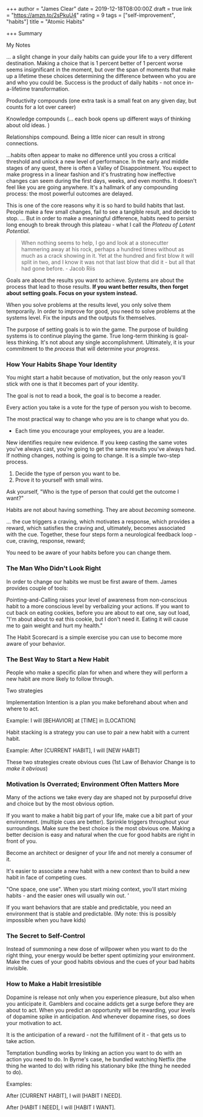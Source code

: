 +++
author = "James Clear"
date = 2019-12-18T08:00:00Z
draft = true
link = "https://amzn.to/2sPkuU4"
rating = 9
tags = ["self-improvement", "habits"]
title = "Atomic Habits"

+++
Summary

My Notes

... a slight change in your daily habits can guide your life to a very different destination. Making a choice that is 1 percent better of 1 percent worse seems insignificant in the moment, but over the span of moments that make up a lifetime these choices determining the difference between who you are and who you could be. Success is the product of daily habits - not once in-a-lifetime transformation.

Productivity compounds (one extra task is a small feat on any given day, but counts for a lot over career)

Knowledge compounds (... each book opens up different ways of thinking about old ideas. )

Relationships compound. Being a little nicer can result in strong connections.

...habits often appear to make no difference until you cross a critical threshold and unlock a new level of performance. In the early and middle stages of any quest, there is often a Valley of Disappointment. You expect to make progress in a linear fashion and it's frustrating how ineffective changes can seem during the first days, weeks, and even months. It doesn't feel like you are going anywhere. It's a hallmark of any compounding process: the most powerful outcomes are delayed.

This is one of the core reasons why it is so hard to build habits that last. People make a few small changes, fail to see a tangible result, and decide to stop. ... But in order to make a meaningful difference, habits need to persist long enough to break through this plateau - what I call the _Plateau of Latent Potential_.

> When nothing seems to help, I go and look at a stonecutter hammering away at his rock, perhaps a hundred times without as much as a crack showing in it. Yet at the hundred and first blow it will split in two, and I know it was not that last blow that did it - but all that had gone before. - Jacob Riis

Goals are about the results you want to achieve. Systems are about the process that lead to those results. **If you want better results, then forget about setting goals. Focus on your system instead.**

When you solve problems at the results level, you only solve them temporarily. In order to improve for good, you need to solve problems at the systems level. Fix the inputs and the outputs fix themselves.

The purpose of setting goals is to win the game. The purpose of building systems is to continue playing the game. True long-term thinking is goal-less thinking. It's not about any single accomplishment. Ultimately, it is your commitment to the _process_ that will determine your _progress_.

### How Your Habits Shape Your Identity

You might start a habit because of motivation, but the only reason you'll stick with one is that it becomes part of your identity.

The goal is not to read a book, the goal is to become a reader.

Every action you take is a vote for the type of person you wish to become.

The most practical way to change who you are is to change what you do.

* Each time you encourage your employees, you are a leader.

New identifies require new evidence. If you keep casting the same votes you've always cast, you're going to get the same results you've always had. If nothing changes, nothing is going to change. It is a simple two-step process.

1. Decide the type of person you want to be.
2. Prove it to yourself with small wins.

Ask yourself, "Who is the type of person that could get the outcome I want?"

Habits are not about having something. They are about _becoming_ someone.

... the cue triggers a craving, which motivates a response, which provides a reward, which satisfies the craving and, ultimately, becomes associated with the cue. Together, these four steps form a neurological feedback loop - cue, craving, response, reward;

You need to be aware of your habits before you can change them.

### The Man Who Didn't Look Right

In order to change our habits we must be first aware of them. James provides couple of tools:

Pointing-and-Calling raises your level of awareness from non-conscious habit to a more conscious level by verbalizing your actions. If you want to cut back on eating cookies, before you are about to eat one, say out load, "I'm about about to eat this cookie, but I don't need it. Eating it will cause me to gain weight and hurt my health."

The Habit Scorecard is a simple exercise you can use to become more aware of your behavior.

### The Best Way to Start a New Habit

People who make a specific plan for when and where they will perform a new habit are more likely to follow through. 

Two strategies

Implementation Intention is a plan you make beforehand about when and where to act.

Example: I will \[BEHAVIOR\] at \[TIME\] in \[LOCATION\]

Habit stacking is a strategy you can use to pair a new habit with a current habit.

Example: After \[CURRENT HABIT\], I will \[NEW HABIT\]

These two strategies create obvious cues (1st Law of Behavior Change is to _make it obvious_)

### Motivation Is Overrated; Environment Often Matters More

Many of the actions we take every day are shaped not by purposeful drive and choice but by the most obvious option. 

If you want to make a habit big part of your life, make cue a bit part of your environment. (multiple cues are better). Sprinkle triggers throughout your surroundings. Make sure the best choice is the most obvious one. Making a better decision is easy and natural when the cue for good habits are right in front of you. 

Become an architect or designer of your life and not merely a consumer of it. 

It's easier to associate a new habit with a new context than to build a new habit in face of competing cues. 

"One space, one use". When you start mixing context, you'll start mixing habits - and the easier ones will usually win out. '

If you want behaviors that are stable and predictable, you need an environment that is stable and predictable. (My note: this is possibly impossible when you have kids)

### The Secret to Self-Control

Instead of summoning a new dose of willpower when you want to do the right thing, your energy would be better spent optimizing your environment. Make the cues of your good habits obvious and the cues of your bad habits invisible. 

### How to Make a Habit Irresistible

Dopamine is release not only when you experience pleasure, but also when you anticipate it. Gamblers and cocaine addicts get a surge before they are about to act. When you predict an opportunity will be rewarding, your levels of dopamine spike in anticipation. And whenever dopamine rises, so does your motivation to act. 

It is the anticipation of a reward - not the fulfillment of it - that gets us to take action. 

Temptation bundling works by linking an action you want to do with an action you need to do. In Byrne's case, he bundled watching Netflix (the thing he wanted to do) with riding his stationary bike (the thing he needed to do). 

Examples:

After \[CURRENT HABIT\], I will \[HABIT I NEED\].

After \[HABIT I NEED\], I will \[HABIT I WANT\].